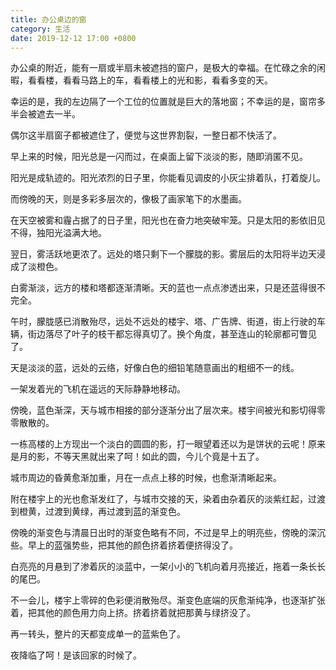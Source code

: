 ```yaml
---
title: 办公桌边的窗
category: 生活
date: 2019-12-12 17:00 +0800
---
```


办公桌的附近，能有一扇或半扇未被遮挡的窗户，是极大的幸福。在忙碌之余的闲暇，看看楼，看看马路上的车，看看楼上的光和影，看看多变的天。

幸运的是，我的左边隔了一个工位的位置就是巨大的落地窗；不幸运的是，窗帘多半会被遮去一半。

偶尔这半扇窗子都被遮住了，便觉与这世界割裂，一整日都不快活了。

早上来的时候，阳光总是一闪而过，在桌面上留下淡淡的影，随即消匿不见。

阳光是成轨迹的。阳光浓烈的日子里，你能看见调皮的小灰尘排着队，打着旋儿。

而傍晚的天，则是多彩多层次的，像极了画家笔下的水墨画。

在天空被雾和霾占据了的日子里，阳光也在奋力地突破牢笼。只是太阳的影依旧见不得，独阳光溢满大地。

翌日，雾活跃地更浓了。远处的塔只剩下一个朦胧的影。雾层后的太阳将半边天浸成了淡橙色。

白雾渐淡，远方的楼和塔都逐渐清晰。天的蓝也一点点渗透出来，只是还蓝得很不完全。

午时，朦胧感已消散殆尽，远处不远处的楼宇、塔、广告牌、街道，街上行驶的车辆，街边落尽了叶子的枝干都忘得真切了。换个角度，甚至连山的轮廓都可瞥见了。

天是淡淡的蓝，远处的云络，好像白色的细铅笔随意画出的粗细不一的线。

一架发着光的飞机在遥远的天际静静地移动。

傍晚，蓝色渐深，天与城市相接的部分逐渐分出了层次来。楼宇间被光和影切得零零散散的。

一栋高楼的上方现出一个淡白的圆圆的影，打一眼望着还以为是饼状的云呢！原来是月的影，不等天黑就出来了呵！如此的圆，今儿个竟是十五了。

城市周边的昏黄愈渐加重，月在一点点上移的时候，也愈渐清晰起来。

附在楼宇上的光也愈渐发红了，与城市交接的天，染着由杂着灰的淡紫红起，过渡到橙黄，过渡到黄绿，再过渡到蓝的渐变色。

傍晚的渐变色与清晨日出时的渐变色略有不同，不过是早上的明亮些，傍晚的深沉些。早上的蓝强势些，把其他的颜色挤着挤着便挤得没了。

白亮亮的月悬到了渗着灰的淡蓝中，一架小小的飞机向着月亮接近，拖着一条长长的尾巴。

不一会儿，楼宇上零碎的色彩便消散殆尽。渐变色底端的灰愈渐纯净，也逐渐扩张着，把其他的颜色用力向上挤。挤着挤着就把那黄与绿挤没了。

再一转头，整片的天都变成单一的蓝紫色了。

夜降临了呵！是该回家的时候了。
